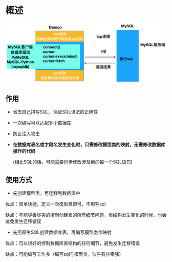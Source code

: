 # 概述

![orm](images/orm.png)

## 作用

- 省去自己拼写SQL，保证SQL语法的正确性

- 一次编写可以适配多个数据库

- 防止注入攻击

- **在数据库表名或字段名发生变化时，只需修改模型类的映射，无需修改数据库操作的代码**

    (相比SQL的话，可能需要同步修改涉及到的每一个SQL语句)

## 使用方式

- 先创建模型类，再迁移到数据库中

优点：简单快捷，定义一次模型类即可，不用写sql

缺点：不能尽善尽美的控制创建表的所有细节问题，表结构发生变化的时候，也会难免发生迁移错误

- 先用原生SQL创建数据库表，再编写模型类作映射

优点：可以很好的控制数据库表结构的任何细节，避免发生迁移错误

缺点：可能编写工作多（编写sql与模型类，似乎有些牵强）